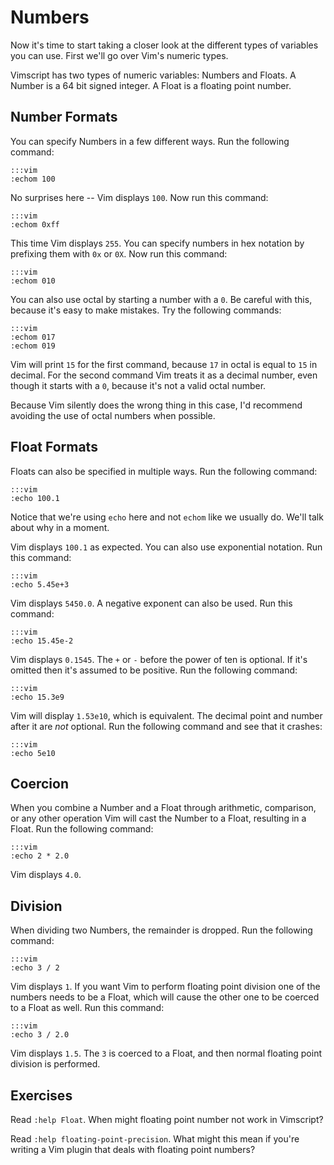 Numbers
=======

Now it's time to start taking a closer look at the different types of variables
you can use.  First we'll go over Vim's numeric types.

Vimscript has two types of numeric variables: Numbers and Floats.  A Number is
a 64 bit signed integer.  A Float is a floating point number.

Number Formats
--------------

You can specify Numbers in a few different ways.  Run the following command:

    :::vim
    :echom 100

No surprises here -- Vim displays `100`.  Now run this command:

    :::vim
    :echom 0xff

This time Vim displays `255`.  You can specify numbers in hex notation by
prefixing them with `0x` or `0X`.  Now run this command:

    :::vim
    :echom 010

You can also use octal by starting a number with a `0`.  Be careful with this,
because it's easy to make mistakes.  Try the following commands:

    :::vim
    :echom 017
    :echom 019

Vim will print `15` for the first command, because `17` in octal is equal to
`15` in decimal.  For the second command Vim treats it as a decimal number, even
though it starts with a `0`, because it's not a valid octal number.

Because Vim silently does the wrong thing in this case, I'd recommend avoiding
the use of octal numbers when possible.

Float Formats
-------------

Floats can also be specified in multiple ways.  Run the following command:

    :::vim
    :echo 100.1

Notice that we're using `echo` here and not `echom` like we usually do.  We'll
talk about why in a moment.

Vim displays `100.1` as expected.  You can also use exponential notation.  Run
this command:

    :::vim
    :echo 5.45e+3

Vim displays `5450.0`.  A negative exponent can also be used.  Run this command:

    :::vim
    :echo 15.45e-2

Vim displays `0.1545`.  The `+` or `-` before the power of ten is optional. If
it's omitted then it's assumed to be positive.  Run the following command:

    :::vim
    :echo 15.3e9

Vim will display `1.53e10`, which is equivalent.  The decimal point and number
after it are *not* optional.  Run the following command and see that it crashes:

    :::vim
    :echo 5e10

Coercion
--------

When you combine a Number and a Float through arithmetic, comparison, or any
other operation Vim will cast the Number to a Float, resulting in a Float.  Run
the following command:

    :::vim
    :echo 2 * 2.0

Vim displays `4.0`.

Division
--------

When dividing two Numbers, the remainder is dropped.  Run the following command:

    :::vim
    :echo 3 / 2

Vim displays `1`.  If you want Vim to perform floating point division one of the
numbers needs to be a Float, which will cause the other one to be coerced to
a Float as well.  Run this command:

    :::vim
    :echo 3 / 2.0

Vim displays `1.5`.  The `3` is coerced to a Float, and then normal floating
point division is performed.

Exercises
---------

Read `:help Float`.  When might floating point number not work in Vimscript?

Read `:help floating-point-precision`.  What might this mean if you're writing
a Vim plugin that deals with floating point numbers?
